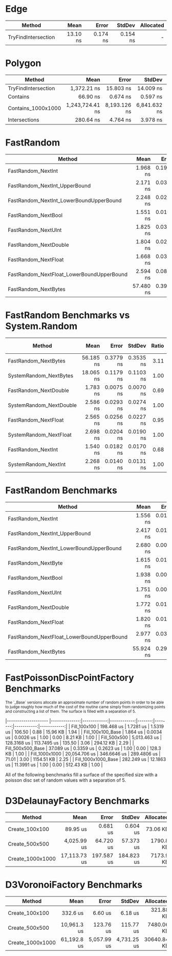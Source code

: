 
# Edge
|              Method |     Mean |    Error |   StdDev | Allocated |
|-------------------- |---------:|---------:|---------:|----------:|
| TryFindIntersection | 13.10 ns | 0.174 ns | 0.154 ns |         - |

# Polygon
|              Method |            Mean |        Error |       StdDev | Allocated |
|-------------------- |----------------:|-------------:|-------------:|----------:|
| TryFindIntersection |     1,372.21 ns |    15.803 ns |    14.009 ns |    1712 B |
|            Contains |        66.90 ns |     0.674 ns |     0.597 ns |         - |
|  Contains_1000x1000 | 1,243,724.41 ns | 8,193.126 ns | 6,841.632 ns |       1 B |
|       Intersections |       280.64 ns |     4.764 ns |     3.978 ns |      88 B |

# FastRandom
|                                    Method |      Mean |     Error |    StdDev | Allocated |
|------------------------------------------ |----------:|----------:|----------:|----------:|
|                        FastRandom_NextInt |  1.968 ns | 0.1981 ns | 0.1756 ns |         - |
|             FastRandom_NextInt_UpperBound |  2.171 ns | 0.0382 ns | 0.0358 ns |         - |
|   FastRandom_NextInt_LowerBoundUpperBound |  2.248 ns | 0.0299 ns | 0.0279 ns |         - |
|                       FastRandom_NextBool |  1.551 ns | 0.0187 ns | 0.0146 ns |         - |
|                       FastRandom_NextUInt |  1.825 ns | 0.0316 ns | 0.0296 ns |         - |
|                     FastRandom_NextDouble |  1.804 ns | 0.0296 ns | 0.0277 ns |         - |
|                      FastRandom_NextFloat |  1.668 ns | 0.0382 ns | 0.0357 ns |         - |
| FastRandom_NextFloat_LowerBoundUpperBound |  2.594 ns | 0.0825 ns | 0.0689 ns |         - |
|                      FastRandom_NextBytes | 57.480 ns | 0.3992 ns | 0.3538 ns |         - |

# FastRandom Benchmarks vs System.Random
|                  Method |      Mean |     Error |    StdDev | Ratio | RatioSD | Allocated | Alloc Ratio |
|------------------------ |----------:|----------:|----------:|------:|--------:|----------:|------------:|
|    FastRandom_NextBytes | 56.185 ns | 0.3779 ns | 0.3535 ns |  3.11 |    0.02 |         - |          NA |
|  SystemRandom_NextBytes | 18.065 ns | 0.1179 ns | 0.1103 ns |  1.00 |    0.00 |         - |          NA |
|   FastRandom_NextDouble |  1.783 ns | 0.0075 ns | 0.0070 ns |  0.69 |    0.01 |         - |          NA |
| SystemRandom_NextDouble |  2.586 ns | 0.0293 ns | 0.0274 ns |  1.00 |    0.00 |         - |          NA |
|    FastRandom_NextFloat |  2.565 ns | 0.0256 ns | 0.0227 ns |  0.95 |    0.01 |         - |          NA |
|  SystemRandom_NextFloat |  2.698 ns | 0.0204 ns | 0.0190 ns |  1.00 |    0.00 |         - |          NA |
|      FastRandom_NextInt |  1.540 ns | 0.0182 ns | 0.0170 ns |  0.68 |    0.01 |         - |          NA |
|    SystemRandom_NextInt |  2.268 ns | 0.0140 ns | 0.0131 ns |  1.00 |    0.00 |         - |          NA |

# FastRandom Benchmarks
|                                    Method |      Mean |     Error |    StdDev | Allocated |
|------------------------------------------ |----------:|----------:|----------:|----------:|
|                        FastRandom_NextInt |  1.556 ns | 0.0188 ns | 0.0167 ns |         - |
|             FastRandom_NextInt_UpperBound |  2.417 ns | 0.0191 ns | 0.0169 ns |         - |
|   FastRandom_NextInt_LowerBoundUpperBound |  2.680 ns | 0.0086 ns | 0.0076 ns |         - |
|                       FastRandom_NextByte |  1.615 ns | 0.0112 ns | 0.0100 ns |         - |
|                       FastRandom_NextBool |  1.938 ns | 0.0076 ns | 0.0072 ns |         - |
|                       FastRandom_NextUInt |  1.751 ns | 0.0099 ns | 0.0088 ns |         - |
|                     FastRandom_NextDouble |  1.772 ns | 0.0104 ns | 0.0097 ns |         - |
|                      FastRandom_NextFloat |  1.820 ns | 0.0174 ns | 0.0136 ns |         - |
| FastRandom_NextFloat_LowerBoundUpperBound |  2.977 ns | 0.0304 ns | 0.0284 ns |         - |
|                      FastRandom_NextBytes | 55.924 ns | 0.2913 ns | 0.2725 ns |         - |


# FastPoissonDiscPointFactory Benchmarks
<sub>
The `_Base` versions allocate an approximate number of random points in order to be able to judge roughly
how much of the cost of the routine came simply from randomizing points and constructing a list of them.
The surface is filled with a separation of 5.
</sub>

|-------------------- |--------------:|------------:|------------:|-------:|--------:|-----------:|------------:|
| Fill_100x100        |    198.468 us |   1.7281 us |   1.5319 us | 106.50 |    0.88 |   15.96 KB |        1.94 |
| Fill_100x100_Base   |      1.864 us |   0.0034 us |   0.0026 us |   1.00 |    0.00 |    8.21 KB |        1.00 |
| Fill_500x500        |  5,013.463 us | 128.3168 us | 113.7495 us | 135.50 |    3.06 |  294.12 KB |        2.29 |
| Fill_500x500_Base   |     37.089 us |   0.3359 us |   0.2623 us |   1.00 |    0.00 |   128.3 KB |        1.00 |
| Fill_1000x1000      | 20,054.706 us | 346.6646 us | 289.4806 us |  71.01 |    3.00 | 1154.51 KB |        2.25 |
| Fill_1000x1000_Base |    282.249 us |  12.1863 us |  11.3991 us |   1.00 |    0.00 |  512.43 KB |        1.00 |

All of the following benchmarks fill a surface of the specified size with a poisson disc set of random values with a separation of 5.

# D3DelaunayFactory Benchmarks
|           Method |         Mean |      Error |     StdDev |  Allocated |
|----------------- |-------------:|-----------:|-----------:|-----------:|
|   Create_100x100 |     89.95 us |   0.681 us |   0.604 us |   73.06 KB |
|   Create_500x500 |  4,025.99 us |  64.720 us |  57.373 us |  1790.8 KB |
| Create_1000x1000 | 17,113.73 us | 197.587 us | 184.823 us |  7173.9 KB |


# D3VoronoiFactory Benchmarks
|           Method |        Mean |       Error |      StdDev |   Allocated |
|----------------- |------------:|------------:|------------:|------------:|
|   Create_100x100 |    332.6 us |     6.60 us |     6.18 us |   321.88 KB |
|   Create_500x500 | 10,961.3 us |   123.76 us |   115.77 us |  7480.06 KB |
| Create_1000x1000 | 61,192.8 us | 5,057.99 us | 4,731.25 us | 30640.84 KB |


